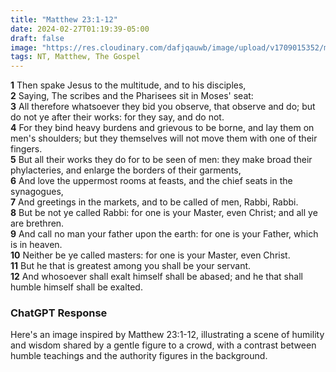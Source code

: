 ```yaml
---
title: "Matthew 23:1-12"
date: 2024-02-27T01:19:39-05:00
draft: false
image: "https://res.cloudinary.com/dafjqauwb/image/upload/v1709015352/matt419/Matthew/23_1-12_hie60g.webp"
tags: NT, Matthew, The Gospel   
---
```

**1** Then spake Jesus to the multitude, and to his disciples,  
**2** Saying, The scribes and the Pharisees sit in Moses' seat:  
**3** All therefore whatsoever they bid you observe, that observe and do; but do not ye after their works: for they say, and do not.  
**4** For they bind heavy burdens and grievous to be borne, and lay them on men's shoulders; but they themselves will not move them with one of their fingers.  
**5** But all their works they do for to be seen of men: they make broad their phylacteries, and enlarge the borders of their garments,  
**6** And love the uppermost rooms at feasts, and the chief seats in the synagogues,  
**7** And greetings in the markets, and to be called of men, Rabbi, Rabbi.  
**8** But be not ye called Rabbi: for one is your Master, even Christ; and all ye are brethren.  
**9** And call no man your father upon the earth: for one is your Father, which is in heaven.  
**10** Neither be ye called masters: for one is your Master, even Christ.  
**11** But he that is greatest among you shall be your servant.  
**12** And whosoever shall exalt himself shall be abased; and he that shall humble himself shall be exalted.



### ChatGPT Response

Here's an image inspired by Matthew 23:1-12, illustrating a scene of humility and wisdom shared by a gentle figure to a crowd, with a contrast between humble teachings and the authority figures in the background.